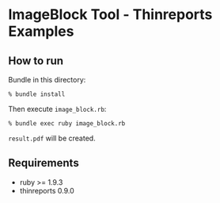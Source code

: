 # ImageBlock Tool - Thinreports Examples

## How to run

Bundle in this directory:

    % bundle install

Then execute `image_block.rb`:

    % bundle exec ruby image_block.rb

`result.pdf` will be created.

## Requirements

* ruby >= 1.9.3
* thinreports 0.9.0

